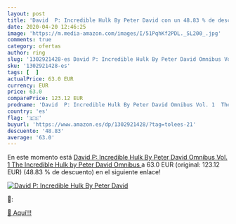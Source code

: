 ```yaml
---
layout: post
title: 'David  P: Incredible Hulk By Peter David con un 48.83 % de descuento'
date: 2020-04-20 12:46:25
image: 'https://m.media-amazon.com/images/I/51PqhKf2PDL._SL200_.jpg'
comments: true
category: ofertas
author: ring
slug: '1302921428-es David P: Incredible Hulk By Peter David Omnibus Vol. 1 The...'
sku: '1302921428-es'
tags: [  ]
actualPrice: 63.0 EUR
currency: EUR
price: 63.0
comparePrice: 123.12 EUR
prodname: 'David  P: Incredible Hulk By Peter David Omnibus Vol. 1  The Incredible Hulk by Peter David Omnibus '
country: 'es'
flag: '🇪🇸'
buyurl: 'https://www.amazon.es/dp/1302921428/?tag=tolees-21'
descuento: '48.83'
average: '63.0'
---
```


En este momento está [David  P: Incredible Hulk By Peter David Omnibus Vol. 1  The Incredible Hulk by Peter David Omnibus ](https://www.amazon.es/dp/1302921428/?tag=tolees-21) a 63.0 EUR (original: 123.12 EUR) (48.83 %  de descuento) en el siguiente enlace!

[![David  P: Incredible Hulk By Peter David](https://m.media-amazon.com/images/I/51PqhKf2PDL._SL200_.jpg)](https://www.amazon.es/dp/1302921428/?tag=tolees-21)

🔎:


[🛒 Aquí!!!](https://www.amazon.es/dp/1302921428/?tag=tolees-21)
